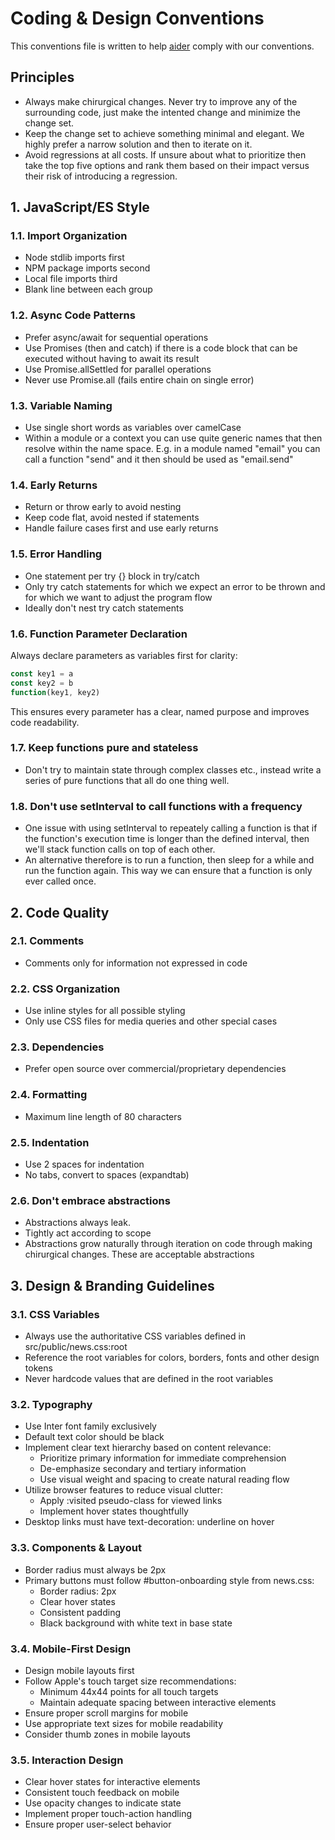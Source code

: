 # Coding & Design Conventions

This conventions file is written to help
[aider](https://aider.chat/docs/usage/conventions.html) comply with our
conventions.

## Principles

- Always make chirurgical changes. Never try to improve any of the surrounding
  code, just make the intented change and minimize the change set.
- Keep the change set to achieve something minimal and elegant. We highly
  prefer a narrow solution and then to iterate on it.
- Avoid regressions at all costs. If unsure about what to prioritize then take
  the top five options and rank them based on their impact versus their risk of
  introducing a regression.

## 1. JavaScript/ES Style

### 1.1. Import Organization
- Node stdlib imports first
- NPM package imports second  
- Local file imports third
- Blank line between each group

### 1.2. Async Code Patterns
- Prefer async/await for sequential operations
- Use Promises (then and catch) if there is a code block that can be executed
  without having to await its result
- Use Promise.allSettled for parallel operations
- Never use Promise.all (fails entire chain on single error)

### 1.3. Variable Naming
- Use single short words as variables over camelCase
- Within a module or a context you can use quite generic names that then
  resolve within the name space. E.g. in a module named "email" you can call a
  function "send" and it then should be used as "email.send"

### 1.4. Early Returns
- Return or throw early to avoid nesting
- Keep code flat, avoid nested if statements
- Handle failure cases first and use early returns

### 1.5. Error Handling
- One statement per try {} block in try/catch
- Only try catch statements for which we expect an error to be thrown and for
  which we want to adjust the program flow
- Ideally don't nest try catch statements

### 1.6. Function Parameter Declaration
Always declare parameters as variables first for clarity:
```js
const key1 = a
const key2 = b
function(key1, key2)
```
This ensures every parameter has a clear, named purpose and improves code
readability.

### 1.7. Keep functions pure and stateless
- Don't try to maintain state through complex classes etc., instead write a
  series of pure functions that all do one thing well.

### 1.8. Don't use setInterval to call functions with a frequency
- One issue with using setInterval to repeately calling a function is that if
  the function's execution time is longer than the defined interval, then we'll
  stack function calls on top of each other.
- An alternative therefore is to run a function, then sleep for a while and run
  the function again. This way we can ensure that a function is only ever
  called once.

## 2. Code Quality

### 2.1. Comments
- Comments only for information not expressed in code

### 2.2. CSS Organization  
- Use inline styles for all possible styling
- Only use CSS files for media queries and other special cases

### 2.3. Dependencies
- Prefer open source over commercial/proprietary dependencies

### 2.4. Formatting
- Maximum line length of 80 characters

### 2.5. Indentation
- Use 2 spaces for indentation
- No tabs, convert to spaces (expandtab)

### 2.6. Don't embrace abstractions
- Abstractions always leak.
- Tightly act according to scope
- Abstractions grow naturally through iteration on code through making
  chirurgical changes. These are acceptable abstractions

## 3. Design & Branding Guidelines

### 3.1. CSS Variables
- Always use the authoritative CSS variables defined in src/public/news.css:root
- Reference the root variables for colors, borders, fonts and other design tokens
- Never hardcode values that are defined in the root variables

### 3.2. Typography
- Use Inter font family exclusively
- Default text color should be black
- Implement clear text hierarchy based on content relevance:
  * Prioritize primary information for immediate comprehension
  * De-emphasize secondary and tertiary information
  * Use visual weight and spacing to create natural reading flow
- Utilize browser features to reduce visual clutter:
  * Apply :visited pseudo-class for viewed links
  * Implement hover states thoughtfully
- Desktop links must have text-decoration: underline on hover

### 3.3. Components & Layout
- Border radius must always be 2px
- Primary buttons must follow #button-onboarding style from news.css:
  * Border radius: 2px
  * Clear hover states
  * Consistent padding
  * Black background with white text in base state

### 3.4. Mobile-First Design
- Design mobile layouts first
- Follow Apple's touch target size recommendations:
  * Minimum 44x44 points for all touch targets
  * Maintain adequate spacing between interactive elements
- Ensure proper scroll margins for mobile
- Use appropriate text sizes for mobile readability
- Consider thumb zones in mobile layouts

### 3.5. Interaction Design
- Clear hover states for interactive elements
- Consistent touch feedback on mobile
- Use opacity changes to indicate state
- Implement proper touch-action handling
- Ensure proper user-select behavior
